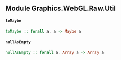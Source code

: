 ## Module Graphics.WebGL.Raw.Util

#### `toMaybe`

``` purescript
toMaybe :: forall a. a -> Maybe a
```

#### `nullAsEmpty`

``` purescript
nullAsEmpty :: forall a. Array a -> Array a
```


